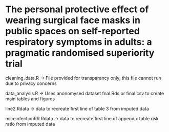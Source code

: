 # The personal protective effect of wearing surgical face masks in public spaces on self-reported respiratory symptoms in adults: a pragmatic randomised superiority trial

cleaning_data.R
-> File provided for transparancy only, this file cannot run due to privacy concerns

data_analysis.R
-> Uses anonomysed dataset fnal.Rds or final.csv to create main tables and figures

line2.Rdata
-> data to recreate first line of table 3 from imputed data

miceinfectionRR.Rdata
-> data to recreate first line of appendix table risk ratio from imputed data
